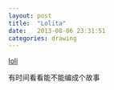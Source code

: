 ```yaml
---
layout: post
title:  "Lolita"
date:   2013-08-06 23:31:51
categories: drawing
---
```


[loli][1]

有时间看看能不能编成个故事

[1]: /static/images/drawings/lolita-frame.png